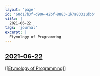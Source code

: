```yaml
---
layout: 'page'
id: '60d17b3f-d906-42bf-8883-1b7a83311dbb'
title: |
  2021-06-22
tags: 'journal'
excerpt: |
  Etymology of Programming
---
```


<h2 class="text-3xl font-semibold mb-4"><a class="rounded-sm focus:outline-none focus:ring-2 focus:ring-offset-2 dark:focus:ring-offset-gray-900 dark:focus:ring-pink-400 focus:ring-pink-700" href="/journals/2021-06-22">2021-06-22</a></h2>

<div class="space-y-3">
<div class="element-block ml-0"><div class="flex-1"><a class="text-teal-700 dark:text-teal-400 rounded-sm group focus:outline-none focus:ring-2 focus:ring-offset-2 dark:focus:ring-offset-gray-900 dark:focus:ring-pink-400 focus:ring-pink-700" href="/pages/etymology-of-programming"><span class="text-gray-300 dark:text-gray-500 group-hover:text-teal-900">[[</span>Etymology of Programming<span class="text-gray-300 dark:text-gray-500 group-hover:text-teal-900">]]</span></a></div></div>
</div>


